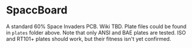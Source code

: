 # SpaccBoard
A standard 60% Space Invaders PCB. Wiki TBD.
Plate files could be found in `plates` folder above.
Note that only ANSI and BAE plates are tested.
ISO and RT101+ plates should work, but their fitness isn't yet confirmed.
